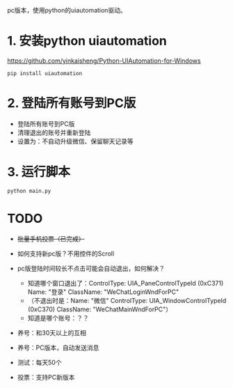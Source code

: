pc版本，使用python的uiautomation驱动。

# 1. 安装python uiautomation

https://github.com/yinkaisheng/Python-UIAutomation-for-Windows

```
pip install uiautomation
```

# 2. 登陆所有账号到PC版

* 登陆所有账号到PC版
* 清理退出的账号并重新登陆
* 设置为：不自动升级微信、保留聊天记录等


# 3. 运行脚本

```
python main.py
```

# TODO

* ~~批量手机投票（已完成）~~
* 如何支持新pc版？不用控件的Scroll
* pc版登陆时间较长不点击可能会自动退出，如何解决？
	* 知道哪个窗口退出了：ControlType:	UIA_PaneControlTypeId (0xC371) Name:	"登录" ClassName:	"WeChatLoginWndForPC"
	* （不退出时是：Name:	"微信" ControlType:	UIA_WindowControlTypeId (0xC370) ClassName:	"WeChatMainWndForPC"）
	* 知道是哪个账号：？？

* 养号：和30天以上的互相
* 养号：PC版本，自动发送消息
* 测试：每天50个
* 投票：支持PC新版本
